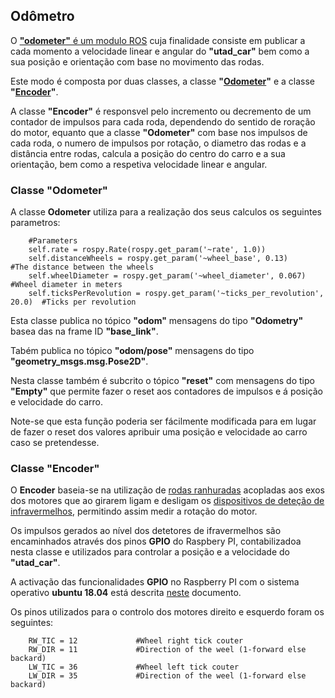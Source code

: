 ## Odômetro

O [__"odometer"__ é um modulo ROS](../ROS/catkin_ws/src/utad_car_core/nodes/odometer) cuja finalidade consiste em publicar a cada momento a velocidade linear e angular do __"utad_car"__ bem como a sua posição e orientação com base no movimento das rodas.

Este modo é composta por duas classes, a classe __"[Odometer](#Classe-Odometer)"__ e a classe __"[Encoder](#Classe-Encoder)"__.

A classe __"Encoder"__ é responsvel pelo incremento ou decremento de um contador de impulsos para cada roda, dependendo do sentido de roração do motor, equanto que a classe __"Odometer"__ com base nos impulsos de cada roda, o numero de impulsos por rotação, o diametro das rodas e a distância entre rodas, calcula a posição do centro do carro e a sua orientação, bem como a respetiva velocidade linear e angular.

### Classe "Odometer"
A classe __Odometer__ utiliza para a realização dos seus calculos os seguintes parametros:

        #Parameters
        self.rate = rospy.Rate(rospy.get_param('~rate', 1.0))
        self.distanceWheels = rospy.get_param('~wheel_base', 0.13)                #The distance between the wheels 
        self.wheelDiameter = rospy.get_param('~wheel_diameter', 0.067)            #Wheel diameter in meters
        self.ticksPerRevolution = rospy.get_param('~ticks_per_revolution', 20.0)  #Ticks per revolution

Esta classe publica no tópico __"odom"__ mensagens do tipo __"Odometry"__ basea das na frame ID __"base_link"__.

Tabém publica no tópico __"odom/pose"__ mensagens do tipo __"geometry_msgs.msg.Pose2D"__.

Nesta classe também é subcrito o tópico __"reset"__ com mensagens do tipo __"Empty"__ que permite fazer o reset aos contadores de impulsos e á posição e velocidade do carro.

Note-se que esta função poderia ser fácilmente modificada para em lugar de fazer o reset dos valores apribuir uma posição e velocidade ao carro caso se pretendesse.

### Classe "Encoder"

O __Encoder__ baseia-se na utilização de [rodas ranhuradas](./Roda%20ranhurada%20para%20odômetro.md) acopladas aos exos dos motores que ao girarem ligam e desligam os [dispositivos de deteção de infravermelhos](./Detetor%20de%20velocidade%20por%20Infravermelhos.md), permitindo assim medir a rotação do motor.

Os impulsos gerados ao nível dos detetores de ifravermelhos são encaminhados através dos pinos __GPIO__ do Raspbery PI, contabilizadoa nesta classe e utilizados para controlar a posição e a velocidade do __"utad_car"__.

A activação das funcionalidades __GPIO__ no Raspberry PI com o sistema operativo __ubuntu 18.04__ está descrita [neste](./Controlo%20dos%20Motores%20de%20tração.md#configuração-do-sistema-operativo-para-aceder-às-ligações-i2c-spi-e-gpio) documento.

Os pinos utilizados para o controlo dos motores direito e esquerdo foram os seguintes:

        RW_TIC = 12             #Wheel right tick couter
        RW_DIR = 11             #Direction of the weel (1-forward else backard)
        LW_TIC = 36             #Wheel left tick couter
        LW_DIR = 35             #Direction of the weel (1-forward else backard)




